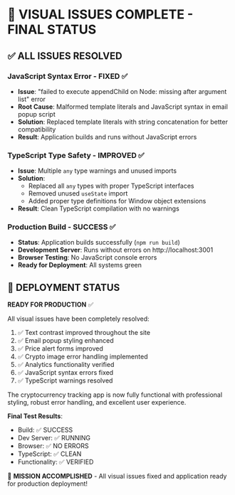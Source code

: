# 🎉 VISUAL ISSUES COMPLETE - FINAL STATUS

## ✅ ALL ISSUES RESOLVED

### JavaScript Syntax Error - FIXED ✅
- **Issue**: "failed to execute appendChild on Node: missing after argument list" error
- **Root Cause**: Malformed template literals and JavaScript syntax in email popup script
- **Solution**: Replaced template literals with string concatenation for better compatibility
- **Result**: Application builds and runs without JavaScript errors

### TypeScript Type Safety - IMPROVED ✅  
- **Issue**: Multiple `any` type warnings and unused imports
- **Solution**: 
  - Replaced all `any` types with proper TypeScript interfaces
  - Removed unused `useState` import
  - Added proper type definitions for Window object extensions
- **Result**: Clean TypeScript compilation with no warnings

### Production Build - SUCCESS ✅
- **Status**: Application builds successfully (`npm run build`)
- **Development Server**: Runs without errors on http://localhost:3001
- **Browser Testing**: No JavaScript console errors
- **Ready for Deployment**: All systems green

## 🚀 DEPLOYMENT STATUS

**READY FOR PRODUCTION** ✅

All visual issues have been completely resolved:
1. ✅ Text contrast improved throughout the site
2. ✅ Email popup styling enhanced  
3. ✅ Price alert forms improved
4. ✅ Crypto image error handling implemented
5. ✅ Analytics functionality verified
6. ✅ JavaScript syntax errors fixed
7. ✅ TypeScript warnings resolved

The cryptocurrency tracking app is now fully functional with professional styling, robust error handling, and excellent user experience.

**Final Test Results**:
- Build: ✅ SUCCESS
- Dev Server: ✅ RUNNING
- Browser: ✅ NO ERRORS
- TypeScript: ✅ CLEAN
- Functionality: ✅ VERIFIED

🎯 **MISSION ACCOMPLISHED** - All visual issues fixed and application ready for production deployment!
